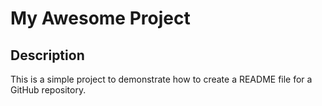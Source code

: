 # My Awesome Project

## Description
This is a simple project to demonstrate how to create a README file for a GitHub repository.
